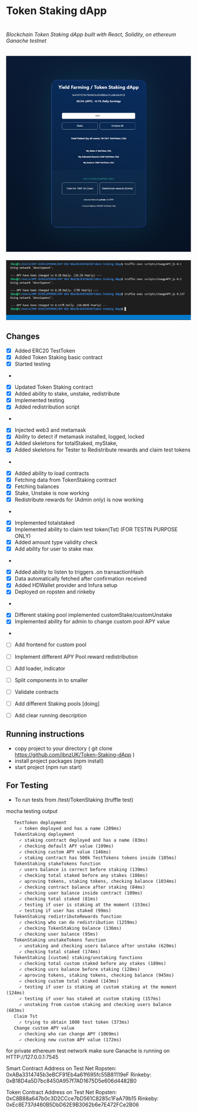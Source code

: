 
# Token Staking dApp <h1>



###### Blockchain Token Staking dApp built with React, Solidity, on ethereum Ganache testnet <h6>


![Preview](src/assets/screenshot.png)
- 
![Preview](src/assets/screenshot2.png)

## Changes
- [x] Added ERC20 TestToken 
- [x] Added Token Staking basic contract
- [x] Started testing 
* 
- [x] Updated Token Staking contract
- [x] Added ability to stake, unstake, redistribute
- [x] Implemented testing 
- [x] Added redistribution script
* 
- [x] Injected web3 and metamask
- [x] Ability to detect if metamask installed, logged, locked
- [x] Added skeletons for totalStaked, myStake, 
- [x] Added skeletons for Tester to Redistribute rewards and claim test tokens
* 
- [x] Added ability to load contracts
- [x] Fetching data from TokenStaking contract
- [x] Fetching balances
- [x] Stake, Unstake is now working
- [x] Redistribute rewards for (Admin only) is now working
* 
- [x] Implemented totalstaked
- [x] Implemented ability to claim test token(Tst) (FOR TESTIN PURPOSE ONLY)
- [x] Added amount type validity check
- [x] Add ability for user to stake max 
* 
- [x] Added ability to listen to triggers .on transactionHash
- [x] Data automatically fetched after confirmation received
- [x] Added HDWallet provider and Infura setup
- [x] Deployed on ropsten and rinkeby
* 
- [x] Different staking pool implemented customStake/customUnstake
- [x] Implemented ability for admin to change custom pool APY value
* 
- [ ] Add frontend for custom pool
- [ ] Implement different APY Pool reward redistribution
- [ ] Add loader, indicator
- [ ] Split components in to smaller
- [ ] Validate contracts
- [ ] Add different Staking pools [doing]
- [ ] Add clear running description








## Running instructions

* copy project to your directory ( git clone https://github.com/ibnzUK/Token-Staking-dApp )
* install project packages (npm install)
* start project (npm run start)


## For Testing
* To run tests from /test/TokenStaking (truffle test)

mocha testing output
 ``` Contract: TokenStaking
    TestToken deployment
      ✓ token deployed and has a name (209ms)
    TokenStaking deployment
      ✓ staking contract deployed and has a name (83ms)
      ✓ checking default APY value (109ms)
      ✓ checking custom APY value (146ms)
      ✓ staking contract has 500k TestTokens tokens inside (105ms)
    TokenStaking stakeTokens function
      ✓ users balance is correct before staking (139ms)
      ✓ checking total staked before any stakes (106ms)
      ✓ aproving tokens, staking tokens, checking balance (1034ms)
      ✓ checking contract balance after staking (84ms)
      ✓ checking user balance inside contract (109ms)
      ✓ checking total staked (81ms)
      ✓ testing if user is staking at the moment (153ms)
      ✓ testing if user has staked (99ms)
    TokenStaking redistributeRewards function
      ✓ checking who can do redistribution (1259ms)
      ✓ checking TokenStaking balance (136ms)
      ✓ checking user balance (95ms)
    TokenStaking unstakeTokens function
      ✓ unstaking and checking users balance after unstake (620ms)
      ✓ checking total staked (174ms)
    TokenStaking [custom] staking/unstaking functions
      ✓ checking total custom staked before any stakes (189ms)
      ✓ checking usrs balance before staking (128ms)
      ✓ aproving tokens, staking tokens, checking balance (945ms)
      ✓ checking custom total staked (143ms)
      ✓ testing if user is staking at custom staking at the moment (124ms)
      ✓ testing if user has staked at custom staking (157ms)
      ✓ unstaking from custom staking and checking users balance  (683ms)
    Claim Tst
      ✓ trying to obtain 1000 test token (373ms)
    Change custom APY value
      ✓ checking who can change APY (1069ms)
      ✓ checking new custom APY value (172ms)
```      


for private ethereum test network make sure Ganache is running on HTTP://127.0.0.1:7545

Smart Contract Address on Test Net
Ropsten: 0xABa3314745b3eBCF91Eb4a61f695fc55B81119eF
Rinkeby: 0xB18D4a5D7bc8450A957f7AD1675D5e606d4482B0

Token Contract Address on Test Net
Ropsten: 0xC8B88a647b0c3D2CCce7bD561C8285c1FaA79b15
Rinkeby: 0xEc8E737d460B5DbD62E9B3062b6e7E472FCe2B06
